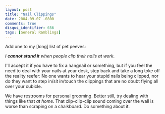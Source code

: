 ```yaml
---
layout: post
title: "Nail Clippings"
date: 2004-09-07 -0800
comments: true
disqus_identifier: 656
tags: [General Ramblings]
---
```

Add one to my [long] list of pet peeves:

 *I **cannot stand it** when people clip their nails at work.*

 I'll accept it if you have to fix a hangnail or something, but if you
feel the need to deal with your nails at your desk, step back and take a
long toke off the reality reefer: No one wants to hear your stupid nails
being clipped, nor do they want to step in/sit in/touch the clippings
that are no doubt flying all over your cubicle.

 We have restrooms for personal grooming. Better still, try dealing with
things like that *at home*. That clip-clip-clip sound coming over the
wall is worse than scraping on a chalkboard. Do something about it.

